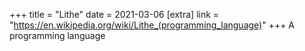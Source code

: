 +++
title = "Lithe"
date = 2021-03-06
[extra]
link = "https://en.wikipedia.org/wiki/Lithe_(programming_language)"
+++
A programming language

